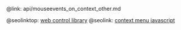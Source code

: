 @link: api/mouseevents_on_context_other.md

@seolinktop: [web control library](https://webix.com)
@seolink: [context menu javascript](https://webix.com/widget/contextmenu/)